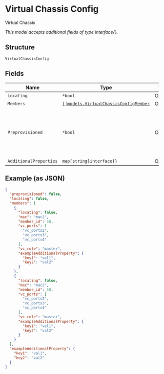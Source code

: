 
# Virtual Chassis Config

Virtual Chassis

*This model accepts additional fields of type interface{}.*

## Structure

`VirtualChassisConfig`

## Fields

| Name | Type | Tags | Description |
|  --- | --- | --- | --- |
| `Locating` | `*bool` | Optional | - |
| `Members` | [`[]models.VirtualChassisConfigMember`](../../doc/models/virtual-chassis-config-member.md) | Optional | - |
| `Preprovisioned` | `*bool` | Optional | To create the Virtual Chassis in Pre-Provisioned mode<br>**Default**: `false` |
| `AdditionalProperties` | `map[string]interface{}` | Optional | - |

## Example (as JSON)

```json
{
  "preprovisioned": false,
  "locating": false,
  "members": [
    {
      "locating": false,
      "mac": "mac2",
      "member_id": 58,
      "vc_ports": [
        "vc_ports2",
        "vc_ports3",
        "vc_ports4"
      ],
      "vc_role": "master",
      "exampleAdditionalProperty": {
        "key1": "val1",
        "key2": "val2"
      }
    },
    {
      "locating": false,
      "mac": "mac2",
      "member_id": 58,
      "vc_ports": [
        "vc_ports2",
        "vc_ports3",
        "vc_ports4"
      ],
      "vc_role": "master",
      "exampleAdditionalProperty": {
        "key1": "val1",
        "key2": "val2"
      }
    }
  ],
  "exampleAdditionalProperty": {
    "key1": "val1",
    "key2": "val2"
  }
}
```

